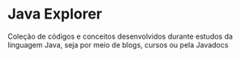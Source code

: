 # Java Explorer

Coleção de códigos e conceitos desenvolvidos durante estudos da linguagem Java, seja por meio de blogs, cursos ou pela Javadocs
